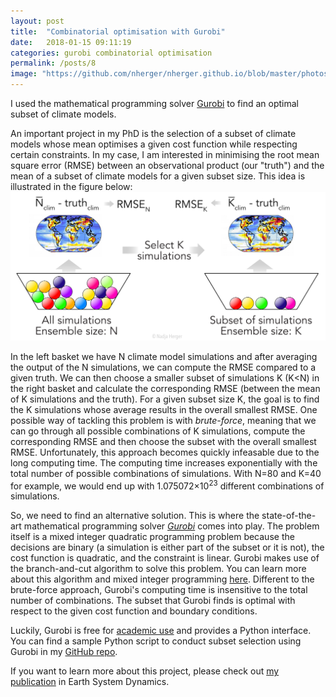 ```yaml
---
layout: post
title:  "Combinatorial optimisation with Gurobi"
date:   2018-01-15 09:11:19
categories: gurobi combinatorial optimisation
permalink: /posts/8
image: "https://github.com/nherger/nherger.github.io/blob/master/photos/Gurobi_banner.png?raw=true"
---
```


I used the mathematical programming solver [Gurobi](http://www.gurobi.com/) to find an optimal subset of climate models.

<!--more-->

An important project in my PhD is the selection of a subset of climate models whose mean optimises a given cost function while respecting certain constraints. In my case, I am interested in minimising the root mean square error (RMSE) between an observational product (our "truth") and the mean of a subset of climate models for a given subset size. This idea is illustrated in the figure below:
![Subset Selection](https://github.com/nherger/nherger.github.io/blob/master/photos/SubsetSelection.png?raw=true)

In the left basket we have N climate model simulations and after averaging the output of the N simulations, we can compute the RMSE compared to a given truth. We can then choose a smaller subset of simulations K (K<N) in the right basket and calculate the corresponding RMSE (between the mean of K simulations and the truth). For a given subset size K, the goal is to find the K simulations whose average results in the overall smallest RMSE. One possible way of tackling this problem is with *brute-force*, meaning that we can go through all possible combinations of K simulations, compute the corresponding RMSE and then choose the subset with the overall smallest RMSE. Unfortunately, this approach becomes quickly infeasable due to the long computing time. The computing time increases exponentially with the total number of possible combinations of simulations. With N=80 and K=40 for example, we would end up with 1.075072×10<sup>23</sup> different combinations of simulations.

So, we need to find an alternative solution. This is where the state-of-the-art mathematical programming solver [*Gurobi*](http://www.gurobi.com/) comes into play. The problem itself is a mixed integer quadratic programming problem because the decisions are binary (a simulation is either part of the subset or it is not), the cost function is quadratic, and the constraint is linear. Gurobi makes use of the branch-and-cut algorithm to solve this problem. You can learn more about this algorithm and mixed integer programming [here](http://www.gurobi.com/resources/getting-started/mip-basics). Different to the brute-force approach, Gurobi's computing time is insensitive to the total number of combinations. The subset that Gurobi finds is optimal with respect to the given cost function and boundary conditions.

Luckily, Gurobi is free for [academic use](http://www.gurobi.com/academia/for-universities) and provides a Python interface. You can find a sample Python script to conduct subset selection using Gurobi in my [GitHub repo](https://github.com/nherger/EnsembleSelection/blob/master/Gurobi_MIQP_random.py).

If you want to learn more about this project, please check out [my publication](https://github.com/nherger/blog/blob/gh-pages/documents/HergerESD2018.pdf) in Earth System Dynamics.
